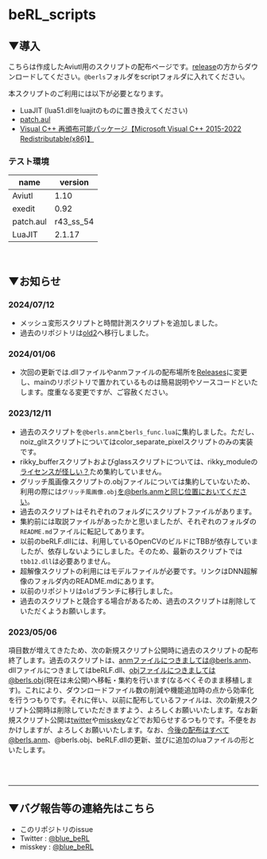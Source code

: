 # beRL_scripts

## ▼導入
こちらは作成したAviutl用のスクリプトの配布ページです。[release](https://github.com/5PB-3-4/beRL_scripts/releases)の方からダウンロードしてください。`@berls`フォルダをscriptフォルダに入れてください。

本スクリプトのご利用には以下が必要となります。
- LuaJIT (lua51.dllをluajitのものに置き換えてください)
- [patch.aul](https://github.com/nazonoSAUNA/patch.aul)
- [Visual C++ 再頒布可能パッケージ【Microsoft Visual C++ 2015-2022 Redistributable(x86)】](https://learn.microsoft.com/ja-jp/cpp/windows/latest-supported-vc-redist?view=msvc-170)

### テスト環境
| name      | version   |
| ---       | ---       |
| Aviutl    | 1.10      |
| exedit    | 0.92      |
| patch.aul | r43_ss_54 |
| LuaJIT    | 2.1.17    |

<br>

## ▼お知らせ

### 2024/07/12
- メッシュ変形スクリプトと時間計測スクリプトを追加しました。
- 過去のリポジトリは[old2](https://github.com/5PB-3-4/beRL_scripts/tree/old2)へ移行しました。

### 2024/01/06
- 次回の更新では.dllファイルやanmファイルの配布場所を[Releases](https://github.com/5PB-3-4/beRL_scripts/releases)に変更し、mainのリポジトリで置かれているものは簡易説明やソースコードといたします。度重なる変更ですが、ご容赦ください。

### 2023/12/11
- 過去のスクリプトを`@berls.anm`と`berls_func.lua`に集約しました。ただし、noiz_glitスクリプトについてはcolor_separate_pixelスクリプトのみの実装です。
- rikky_bufferスクリプトおよびglassスクリプトについては、rikky_moduleの[ライセンスが怪しい？](https://web.archive.org/web/20220814154215/https://scrapbox.io/ePi5131/%E3%82%AF%E3%83%AD%E3%83%BC%E3%82%BA%E3%83%89%E3%82%BD%E3%83%BC%E3%82%B9%E3%83%97%E3%83%AD%E3%82%B0%E3%83%A9%E3%83%A0%E3%81%AE%E3%83%97%E3%83%A9%E3%82%B0%E3%82%A4%E3%83%B3%E3%81%ABGPL%E3%83%97%E3%83%AD%E3%82%B0%E3%83%A9%E3%83%A0%E3%82%92%E4%BD%BF%E7%94%A8%E3%81%97%E3%81%A6%E3%81%97%E3%81%BE%E3%81%A3%E3%81%A6%E3%81%84%E3%82%8B%E3%82%BD%E3%83%95%E3%83%88%E3%82%A6%E3%82%A7%E3%82%A2%E3%81%AB%E5%AF%BE%E3%81%97%E3%81%A6%E3%82%BD%E3%83%BC%E3%82%B9%E3%82%B3%E3%83%BC%E3%83%89%E3%81%AE%E9%96%8B%E7%A4%BA%E8%A6%81%E6%B1%82%E3%81%AF%E3%81%A7%E3%81%8D%E3%82%8B%E3%81%AE%E3%81%8B)ため集約していません。
- グリッチ風画像スクリプトの.objファイルについては集約していないため、利用の際には`グリッチ風画像.obj`を@berls.anmと同じ位置においてください。
- 過去のスクリプトはそれぞれのフォルダにスクリプトファイルがあります。
- 集約前には取説ファイルがあったかと思いましたが、それぞれのフォルダの`README.md`ファイルに転記してあります。
- 以前のbeRLF.dllには、利用しているOpenCVのビルドにTBBが依存していましたが、依存しないようにしました。そのため、最新のスクリプトでは`tbb12.dll`は必要ありません。
- 超解像スクリプトの利用にはモデルファイルが必要です。リンクはDNN超解像のフォルダ内のREADME.mdにあります。
- 以前のリポジトリは`old`ブランチに移行しました。
- 過去のスクリプトと競合する場合があるため、過去のスクリプトは削除していただくようお願いします。

### 2023/05/06
項目数が増えてきたため、次の新規スクリプト公開時に過去のスクリプトの配布終了します。過去のスクリプトは、anmファイルにつきましては@berls.anm、dllファイルにつきましてはbeRLF.dll、objファイルにつきましては@berls.obj(現在は未公開)へ移転・集約を行います(なるべくそのまま移植します)。これにより、ダウンロードファイル数の削減や機能追加時の点から効率化を行うつもりです。それに伴い、以前に配布しているファイルは、次の新規スクリプト公開時は削除していただきますよう、よろしくお願いいたします。なお新規スクリプト公開は[twitter](https://twitter.com/blue_beRL)や[misskey](https://misskey.io/@blue_beRL)などでお知らせするつもりです。不便をおかけしますが、よろしくお願いいたします。なお、今後の配布はすべて@berls.anm、@berls.obj、beRLF.dllの更新、並びに追加のluaファイルの形といたします。


<br><br>

---
## ▼バグ報告等の連絡先はこちら
- このリポジトリのissue
- Twitter : [@blue_beRL](https://twitter.com/blue_beRL)
- misskey : [@blue_beRL](https://misskey.io/@blue_beRL)
